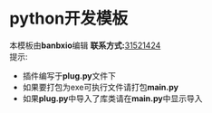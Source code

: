 # python开发模板
本模板由**banbxio**编辑 **联系方式:**<u>31521424</u>  
提示:  
* 插件编写于**plug.py**文件下
* 如果要打包为exe可执行文件请打包**main.py**
* 如果**plug.py**中导入了库类请在**main.py**中显示导入
